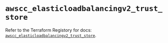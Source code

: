# `awscc_elasticloadbalancingv2_trust_store`

Refer to the Terraform Registory for docs: [`awscc_elasticloadbalancingv2_trust_store`](https://registry.terraform.io/providers/hashicorp/awscc/0.70.0/docs/resources/elasticloadbalancingv2_trust_store).

